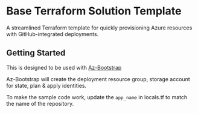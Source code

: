 # Base Terraform Solution Template

A streamlined Terraform template for quickly provisioning Azure resources with GitHub-integrated deployments.

## Getting Started

This is designed to be used with [Az-Bootstrap](https://github.com/kewalaka/az-bootstrap)

Az-Bootstrap will create the deployment resource group, storage account for state, plan & apply identities.

To make the sample code work, update the `app_name` in locals.tf to match the name of the repository.
